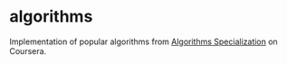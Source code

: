 # algorithms
Implementation of popular algorithms from [Algorithms Specialization](https://www.coursera.org/specializations/algorithms) on Coursera.

